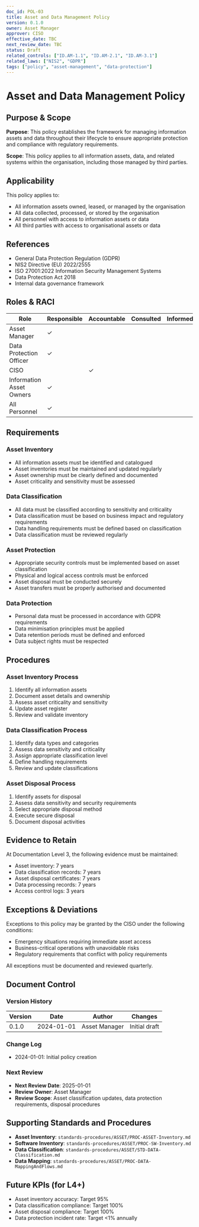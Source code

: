 ```yaml
---
doc_id: POL-03
title: Asset and Data Management Policy
version: 0.1.0
owner: Asset Manager
approver: CISO
effective_date: TBC
next_review_date: TBC
status: Draft
related_controls: ["ID.AM-1.1", "ID.AM-2.1", "ID.AM-3.1"]
related_laws: ["NIS2", "GDPR"]
tags: ["policy", "asset-management", "data-protection"]
---
```


# Asset and Data Management Policy

## Purpose & Scope

**Purpose**: This policy establishes the framework for managing information assets and data throughout their lifecycle to ensure appropriate protection and compliance with regulatory requirements.

**Scope**: This policy applies to all information assets, data, and related systems within the organisation, including those managed by third parties.

## Applicability

This policy applies to:
- All information assets owned, leased, or managed by the organisation
- All data collected, processed, or stored by the organisation
- All personnel with access to information assets or data
- All third parties with access to organisational assets or data

## References

- General Data Protection Regulation (GDPR)
- NIS2 Directive (EU) 2022/2555
- ISO 27001:2022 Information Security Management Systems
- Data Protection Act 2018
- Internal data governance framework

## Roles & RACI

| Role | Responsible | Accountable | Consulted | Informed |
|------|-------------|-------------|-----------|----------|
| Asset Manager | ✓ | | | |
| Data Protection Officer | ✓ | | | |
| CISO | | ✓ | | |
| Information Asset Owners | ✓ | | | |
| All Personnel | ✓ | | | |

## Requirements

### Asset Inventory
- All information assets must be identified and catalogued
- Asset inventories must be maintained and updated regularly
- Asset ownership must be clearly defined and documented
- Asset criticality and sensitivity must be assessed

### Data Classification
- All data must be classified according to sensitivity and criticality
- Data classification must be based on business impact and regulatory requirements
- Data handling requirements must be defined based on classification
- Data classification must be reviewed regularly

### Asset Protection
- Appropriate security controls must be implemented based on asset classification
- Physical and logical access controls must be enforced
- Asset disposal must be conducted securely
- Asset transfers must be properly authorised and documented

### Data Protection
- Personal data must be processed in accordance with GDPR requirements
- Data minimisation principles must be applied
- Data retention periods must be defined and enforced
- Data subject rights must be respected

## Procedures

### Asset Inventory Process
1. Identify all information assets
2. Document asset details and ownership
3. Assess asset criticality and sensitivity
4. Update asset register
5. Review and validate inventory

### Data Classification Process
1. Identify data types and categories
2. Assess data sensitivity and criticality
3. Assign appropriate classification level
4. Define handling requirements
5. Review and update classifications

### Asset Disposal Process
1. Identify assets for disposal
2. Assess data sensitivity and security requirements
3. Select appropriate disposal method
4. Execute secure disposal
5. Document disposal activities

## Evidence to Retain

At Documentation Level 3, the following evidence must be maintained:
- Asset inventory: 7 years
- Data classification records: 7 years
- Asset disposal certificates: 7 years
- Data processing records: 7 years
- Access control logs: 3 years

## Exceptions & Deviations

Exceptions to this policy may be granted by the CISO under the following conditions:
- Emergency situations requiring immediate asset access
- Business-critical operations with unavoidable risks
- Regulatory requirements that conflict with policy requirements

All exceptions must be documented and reviewed quarterly.

## Document Control

### Version History
| Version | Date | Author | Changes |
|---------|------|--------|---------|
| 0.1.0 | 2024-01-01 | Asset Manager | Initial draft |

### Change Log
- 2024-01-01: Initial policy creation

### Next Review
- **Next Review Date**: 2025-01-01
- **Review Owner**: Asset Manager
- **Review Scope**: Asset classification updates, data protection requirements, disposal procedures

## Supporting Standards and Procedures

- **Asset Inventory**: `standards-procedures/ASSET/PROC-ASSET-Inventory.md`
- **Software Inventory**: `standards-procedures/ASSET/PROC-SW-Inventory.md`
- **Data Classification**: `standards-procedures/ASSET/STD-DATA-Classification.md`
- **Data Mapping**: `standards-procedures/ASSET/PROC-DATA-MappingAndFlows.md`

## Future KPIs (for L4+)
- Asset inventory accuracy: Target 95%
- Data classification compliance: Target 100%
- Asset disposal compliance: Target 100%
- Data protection incident rate: Target <1% annually
